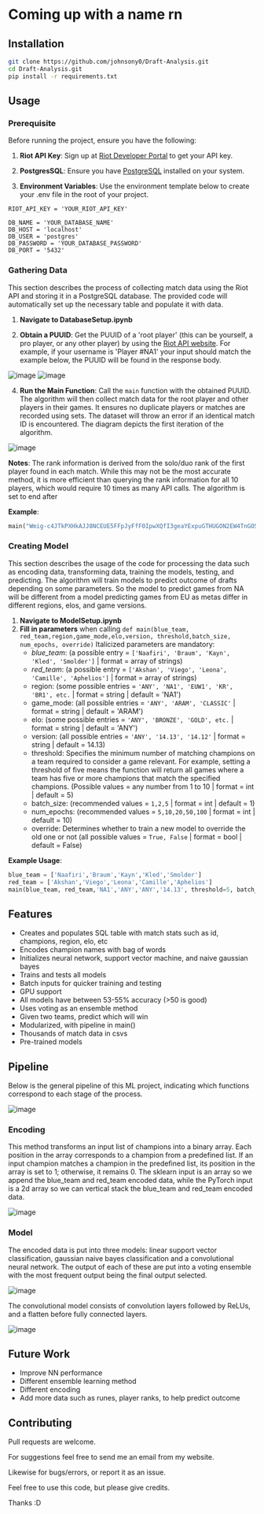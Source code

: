 # Coming up with a name rn

## Installation

```bash
git clone https://github.com/johnsony0/Draft-Analysis.git
cd Draft-Analysis.git
pip install -r requirements.txt
```

## Usage

### Prerequisite

Before running the project, ensure you have the following:

1. **Riot API Key**: Sign up at [Riot Developer Portal](https://developer.riotgames.com/) to get your API key.

2. **PostgresSQL**: Ensure you have [PostgreSQL](https://www.postgresql.org/download/) installed on your system.

3. **Environment Variables**: Use the environment template below to create your .env file in the root of your project.

```env
RIOT_API_KEY = 'YOUR_RIOT_API_KEY'

DB_NAME = 'YOUR_DATABASE_NAME'
DB_HOST = 'localhost'
DB_USER = 'postgres'
DB_PASSWORD = 'YOUR_DATABASE_PASSWORD'
DB_PORT = '5432'
```

### Gathering Data

This section describes the process of collecting match data using the Riot API and storing it in a PostgreSQL database. The provided code will automatically set up the necessary table and populate it with data.

1. **Navigate to DatabaseSetup.ipynb**

2. **Obtain a PUUID**: Get the PUUID of a 'root player' (this can be yourself, a pro player, or any other player) by using the [Riot API website](https://developer.riotgames.com/apis#account-v1/GET_getByRiotId). For example, if your username is 'Player #NA1' your input should match the example below, the PUUID will be found in the response body.

![image](https://github.com/user-attachments/assets/8d60bc27-3f24-4d63-b7f0-f02a37fb4fc4)
![image](https://github.com/user-attachments/assets/57621878-91d5-4534-8841-50e79398a8b1)

4. **Run the Main Function**: Call the `main` function with the obtained PUUID. The algorithm will then collect match data for the root player and other players in their games. It ensures no duplicate players or matches are recorded using sets. The dataset will throw an error if an identical match ID is encountered. The diagram depicts the first iteration of the algorithm.
   
![image](https://github.com/user-attachments/assets/55808403-fbd4-4877-87de-9e3965bdd91f)

**Notes**: The rank information is derived from the solo/duo rank of the first player found in each match. While this may not be the most accurate method, it is more efficient than querying the rank information for all 10 players, which would require 10 times as many API calls. The algorithm is set to end after 

**Example**:
```python
main("Wmig-c4JTkPXHkAJJ8NCEUE5FFpJyFfF0IpwXQfI3geaYExpuGTHUGON2EW4TnGOSqLY5LHxCL0xUQ")
```

### Creating Model

This section describes the usage of the code for processing the data such as encoding data, transforming data, training the models, testing, and predicting. The algorithm will train models to predict outcome of drafts depending on some parameters. So the model to predict games from NA will be different from a model predicting games from EU as metas differ in different regions, elos, and game versions. 

1. **Navigate to ModelSetup.ipynb**
2. **Fill in parameters** when calling `def main(blue_team, red_team,region,game_mode,elo,version, threshold,batch_size, num_epochs, override)` Italicized parameters are mandatory:
    - *blue_team*: (a possible entry = `['Naafiri', 'Braum', 'Kayn', 'Kled', 'Smolder']` | format = array of strings)
    - *red_team*: (a possible entry = `['Akshan', 'Viego', 'Leona', 'Camille', 'Aphelios']` | format = array of strings)
    - region: (some possible entries = `'ANY', 'NA1', 'EUW1', 'KR', 'BR1', etc.` | format = string | default = 'NA1')
    - game_mode: (all possible entries = `'ANY', 'ARAM', 'CLASSIC'` | format = string | default = 'ARAM')
    - elo: (some possible entries = `'ANY', 'BRONZE', 'GOLD', etc.` | format = string | default = 'ANY')
    - version: (all possible entries = `'ANY', '14.13', '14.12'` | format = string | default = 14.13)
    - threshold: Specifies the minimum number of matching champions on a team required to consider a game relevant. For example, setting a threshold of five means the function will return all games where a team has five or more champions that match the specified champions. (Possible values = any number from 1 to 10 | format = int | default = 5)
    - batch_size: (recommended values = `1,2,5` | format = int | default = 1)
    - num_epochs: (recommended values = `5,10,20,50,100` | format = int | default = 10)
    - override: Determines whether to train a new model to override the old one or not (all possible values = `True, False` | format = bool | default = False)

**Example Usage**: 
```python
blue_team = ['Naafiri','Braum','Kayn','Kled','Smolder']
red_team = ['Akshan','Viego','Leona','Camille','Aphelios']
main(blue_team, red_team,'NA1','ANY','ANY','14.13', threshold=5, batch_size=1, num_epochs=10, override=False)
```

## Features
- Creates and populates SQL table with match stats such as id, champions, region, elo, etc
- Encodes champion names with bag of words
- Initializes neural network, support vector machine, and naive gaussian bayes
- Trains and tests all models
- Batch inputs for quicker training and testing
- GPU support
- All models have between 53-55% accuracy (>50 is good) 
- Uses voting as an ensemble method
- Given two teams, predict which will win
- Modularized, with pipeline in main()
- Thousands of match data in csvs
- Pre-trained models

## Pipeline

Below is the general pipeline of this ML project, indicating which functions correspond to each stage of the process.

![image](https://github.com/user-attachments/assets/14f55f7b-daf1-45a6-b0eb-d731e061f7c0)

### Encoding

This method transforms an input list of champions into a binary array. Each position in the array corresponds to a champion from a predefined list. If an input champion matches a champion in the predefined list, its position in the array is set to 1; otherwise, it remains 0. The sklearn input is an array so we append the blue_team and red_team encoded data, while the PyTorch input is a 2d array so we can vertical stack the blue_team and red_team encoded data.

![image](https://github.com/user-attachments/assets/9e333bed-9926-4d4a-be9f-9229757f50b9)

### Model

The encoded data is put into three models: linear support vector classification, gaussian naive bayes classification and a convolutional neural network. The output of each of these are put into a voting ensemble with the most frequent output being the final output selected.

![image](https://github.com/user-attachments/assets/e6d133b2-3c55-429d-b7bc-5aa094a1beb6)

The convolutional model consists of convolution layers followed by ReLUs, and a flatten before fully connected layers.

![image](https://github.com/user-attachments/assets/15da7cf1-127b-47d9-9d5b-c1050963d130)

## Future Work
- Improve NN performance
- Different ensemble learning method
- Different encoding
- Add more data such as runes, player ranks, to help predict outcome

## Contributing
Pull requests are welcome.

For suggestions feel free to send me an email from my website.

Likewise for bugs/errors, or report it as an issue.

Feel free to use this code, but please give credits.

Thanks :D
